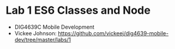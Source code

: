 # Lab 1 ES6 Classes and Node
- DIG4639C Mobile Development
- Vickee Johnson: https://github.com/vickeej/dig4639-mobile-dev/tree/master/labs/1
